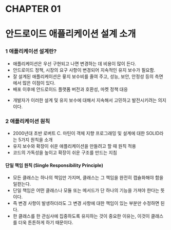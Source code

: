 
# CHAPTER 01
# 안드로이드 애플리케이션 설계 소개
### 1 애플리케이션 설계란?
- 애플리케이션은 우선 구현되고 나면 변경하는 데 비용이 많이 든다.
- 안드로이드 정책, 시장의 요구 사항이 변경되어 지속적인 유지 보수가 필요함.
- 잘 설계된 애플리케이션은 윻지 보수비를 줄여 주고, 성능, 보안, 안정성 등의 측면에서 많은 이점이 있다.
- 배포 이후에 안드로이드 플랫폼 버전과 호환성, 마켓 정책 대응
* 개발자가 이러한 설계 및 유지 보수에 대해서 지속해서 고민하고 발전시키려는 의지이다.

### 2 애플리케이션 원칙
- 2000년대 초반 로버트 C. 마틴이 객체 지향 프로그래밍 및 설계에 대한 SOLID라는 5가지 원칙을 소개
- 유지 보수와 확장이 쉬운 애플리케이션을 만들려고 할 때 원칙 적용
- 코드의 가독성을 높이고 확장이 쉬운 구조를 만드는 지침

#### 단일 책임 원칙 (Single Responsibility Principle)
- 모든 클래스는 하나의 책임만 가지며, 클래스는 그 책임을 완전히 캡슐화해야 함을 일컫는다.
- 단일 책임은 어떤 클래스나 모듈 또는 메서드가 단 하나의 기능을 가져야 한다는 뜻이다.
- 즉 변경 사항이 발생하더라도 그 변경 사항에 대한 책임이 있는 부분만 수정하면 된다.
- 한 클래스를 한 관심사에 집중하도록 유지하는 것이 중요한 이유는, 이것이 클래스를 더욱 튼튼하게 하기 때문이다.


